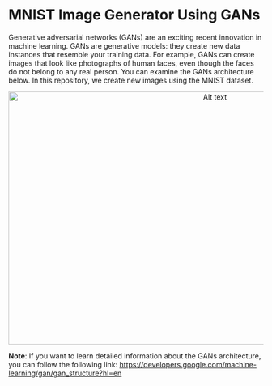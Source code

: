 # MNIST Image Generator Using GANs

Generative adversarial networks (GANs) are an exciting recent innovation in machine learning. GANs are generative models: they create new data instances that resemble your training data. For example, GANs can create images that look like photographs of human faces, even though the faces do not belong to any real person. You can examine the GANs architecture below. In this repository, we create new images using the MNIST dataset.

<div align = "center">
<img title="GANs Architecture" alt="Alt text" src="https://sthalles.github.io/assets/dcgan/GANs.png" width = 800 height = 500>
</div>

**Note**: If you want to learn detailed information about the GANs architecture, you can follow the following link: https://developers.google.com/machine-learning/gan/gan_structure?hl=en


